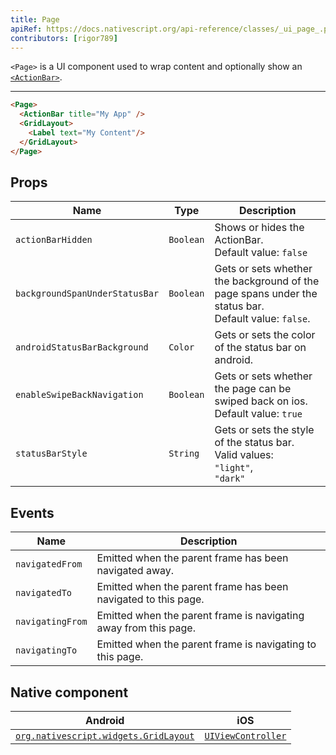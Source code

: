 ```yaml
---
title: Page
apiRef: https://docs.nativescript.org/api-reference/classes/_ui_page_.page
contributors: [rigor789]
---
```


`<Page>` is a UI component used to wrap content and optionally show an [`<ActionBar>`](/en/docs/elements/action-bar/action-bar).

---

```html
<Page>
  <ActionBar title="My App" />
  <GridLayout>
    <Label text="My Content"/>
  </GridLayout>
</Page>
```

## Props

| Name | Type | Description |
|------|------|-------------|
| `actionBarHidden` | `Boolean` | Shows or hides the ActionBar.<br/>Default value: `false`
| `backgroundSpanUnderStatusBar` | `Boolean` | Gets or sets whether the background of the page spans under the status bar.<br/>Default value: `false`.
| `androidStatusBarBackground` | `Color` | Gets or sets the color of the status bar on android.
| `enableSwipeBackNavigation` | `Boolean` | Gets or sets whether the page can be swiped back on ios.<br/>Default value: `true`
| `statusBarStyle` | `String` | Gets or sets the style of the status bar.<br/>Valid values:<br/>`"light"`,<br/>`"dark"`


## Events

| Name | Description |
|------|-------------|
| `navigatedFrom` | Emitted when the parent frame has been navigated away.
| `navigatedTo` | Emitted when the parent frame has been navigated to this page.
| `navigatingFrom` | Emitted when the parent frame is navigating away from this page.
| `navigatingTo` | Emitted when the parent frame is navigating to this page.

## Native component

| Android | iOS |
|---------|-----|
| [`org.nativescript.widgets.GridLayout`](https://github.com/NativeScript/tns-core-modules-widgets/blob/master/android/widgets/src/main/java/org/nativescript/widgets/GridLayout.java) | [`UIViewController`](https://developer.apple.com/documentation/uikit/uiviewcontroller)
